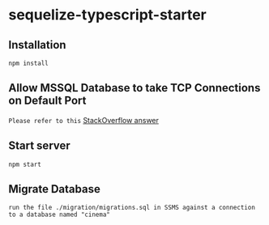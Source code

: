 # sequelize-typescript-starter

## Installation
`npm install`

## Allow MSSQL Database to take TCP Connections on Default Port

`Please refer to this` [StackOverflow answer](https://stackoverflow.com/a/11921896/3710110)

## Start server

`npm start`

## Migrate Database

`run the file ./migration/migrations.sql in SSMS against a connection to a database named "cinema"`
